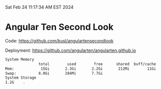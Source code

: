 Sat Feb 24 11:17:34 AM EST 2024

# Angular Ten Second Look

Code: https://github.com/kusl/angulartensecondlook

Deployment: https://github.com/angularten/angularten.github.io

```bash
System Memory
               total        used        free      shared  buff/cache   available
Mem:            15Gi       2.3Gi       2.2Gi       212Mi        11Gi        13Gi
Swap:          8.0Gi       284Mi       7.7Gi
System Storage
1.2G	.
